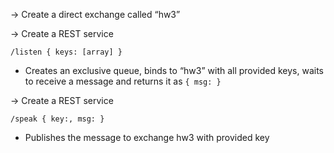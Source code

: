 ->  Create a direct exchange called “hw3”

-> Create a REST service

`/listen { keys: [array] }`

  - Creates an exclusive queue, binds to “hw3” with all provided keys, waits to receive a message and returns it as `{ msg: }`

-> Create a REST service

`/speak { key:, msg: }`

   - Publishes the message to exchange hw3 with provided key
